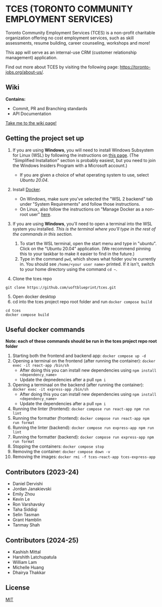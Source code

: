 # TCES (TORONTO COMMUNITY EMPLOYMENT SERVICES)

Toronto Community Employment Services (TCES) is a non-profit charitable organization offering no cost employment services, such as skill assessments, resume building, career counseling, workshops and more!

This app will serve as an internal-use CRM (customer relationship management) application.

Find out more about TCES by visiting the following page: https://toronto-jobs.org/about-us/.

## Wiki

**Contains:**

- Commit, PR and Branching standards
- API Documentation

[Take me to the wiki page!](https://github.com/uoftblueprint/tces/wiki)

## Getting the project set up

1. If you are using **Windows**, you will need to install Windows Subsystem for Linux (WSL) by following the instructions on [this page](https://docs.microsoft.com/en-us/windows/wsl/install-win10). (The "Simplified Installation" section is probably easiest, but you need to join the Windows Insiders Program with a Microsoft account.)

   - If you are given a choice of what operating system to use, select _Ubuntu 20.04_.

2. Install [Docker](https://docs.docker.com/get-docker/).

   - On Windows, make sure you've selected the "WSL 2 backend" tab under "System Requirements" and follow those instructions.
   - On Linux, also follow the instructions on "Manage Docker as a non-root user" [here](https://docs.docker.com/install/linux/linux-postinstall/).

3. If you are using **Windows**, you'll need to open a terminal into the WSL system you installed. _This is the terminal where you'll type in the rest of the commands in this section._

   1. To start the WSL terminal, open the start menu and type in "ubuntu". Click on the "Ubuntu 20.04" application. (We recommend pinning this to your taskbar to make it easier to find in the future.)
   2. Type in the command `pwd`, which shows what folder you're currently in. You should see `/home/<your user name>` printed. If it isn't, switch to your home directory using the command `cd ~`.

4. Clone the tces repo

```
git clone https://github.com/uoftblueprint/tces.git
```

5. Open docker desktop
6. cd into the tces project repo root folder and run `docker compose build`

```
cd tces
docker compose build
```

## Useful docker commands

**Note: each of these commands should be run in the tces project repo root folder**

1. Starting both the frontend and backend app: `docker compose up -d`
2. Opening a terminal on the frontend (after running the container): `docker exec -it react-app /bin/sh`
   - After doing this you can install new dependencies using `npm install <dependency_name>`
   - Update the depnedencies after a pull `npm i`
3. Opening a terminaal on the backend (after running the container): `docker exec -it express-app /bin/sh`
   - After doing this you can install new dependencies using `npm install <dependency_name>`
   - Update the dependencies after a pull `npm i`
4. Running the linter (frontend): `docker compose run react-app npm run lint`
5. Running the formatter (frontend): `docker compose run react-app npm run format`
6. Running the linter (backend): `docker compose run express-app npm run lint`
7. Running the formatter (backend): `docker compose run express-app npm run format`
8. Stopping the containers: `docker compose stop`
9. Removing the container: `docker compose down -v`
10. Removing the images: `docker rmi -f tces-react-app tces-express-app`

## Contributors (2023-24)

- Daniel Dervishi
- Jordan Janakievski
- Emily Zhou
- Kevin Le
- Ron Varshavsky
- Taha Siddiqi
- Selin Tasman
- Grant Hamblin
- Tanmay Shah

## Contributors (2024-25)

- Kashish Mittal
- Harshith Latchupatula
- William Lam
- Michelle Huang
- Dhairya Thakkar

## License

[MIT](https://github.com/uoftblueprint/tces/blob/main/LICENSE)
